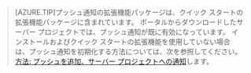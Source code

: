 
>[AZURE.TIP]プッシュ通知の拡張機能パッケージは、クイック スタートの拡張機能パッケージに含まれています。 ポータルからダウンロードしたサーバー プロジェクトでは、プッシュ通知が既に有効になっています。 インストールおよびクイック スタートの拡張機能を使用していない場合は、プッシュ通知を初期化する方法については、次を参照してください。 [方法: プッシュを追加、サーバー プロジェクトへの通知](../articles/app-service-mobile/app-service-mobile-dotnet-backend-how-to-use-server-sdk.md#how-to-add-push-notifications-to-a-server-project)します。

